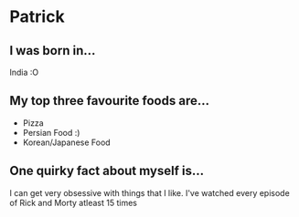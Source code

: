 # Patrick

## I was born in...
India :O

## My top three favourite foods are...
* Pizza
* Persian Food :)
* Korean/Japanese Food

## One quirky fact about myself is...
I can get very obsessive with things that I like. I've watched every episode of Rick and Morty atleast 15 times
